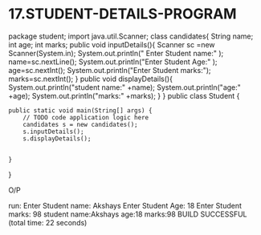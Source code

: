 # 17.STUDENT-DETAILS-PROGRAM
package student;
import java.util.Scanner;
class candidates{
    String name;
    int age;
    int marks;
    public void inputDetails(){
        Scanner sc =new Scanner(System.in);
        System.out.println(" Enter Student name:" );
        name=sc.nextLine();
        System.out.println("Enter Student Age:" );
        age=sc.nextInt();
        System.out.println("Enter Student marks:");
        marks=sc.nextInt();
    }
    public void displayDetails(){
        System.out.println("student name:" +name);
        System.out.println("age:" +age);
        System.out.println("marks:" +marks);
    }
}
public class Student {

    public static void main(String[] args) {
        // TODO code application logic here
        candidates s = new candidates();
        s.inputDetails();
        s.displayDetails();
        
        
    }
    
}

O/P

run:
Enter Student name:
Akshays
Enter Student Age:
18
Enter Student marks:
98
student name:Akshays
age:18
marks:98
BUILD SUCCESSFUL (total time: 22 seconds)

